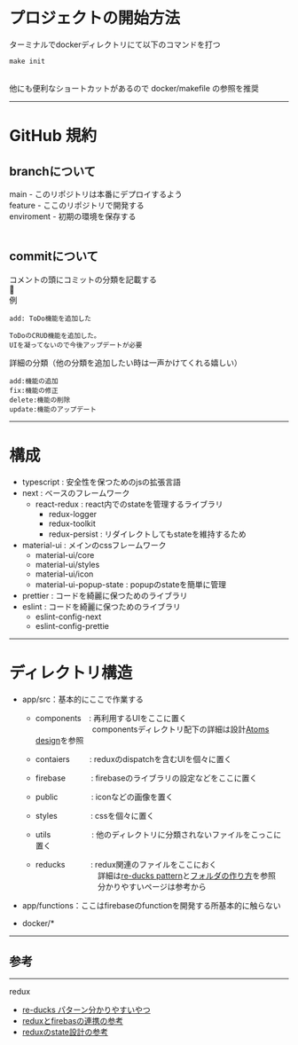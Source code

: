 # プロジェクトの開始方法
ターミナルでdockerディレクトリにて以下のコマンドを打つ 
```
make init
```
<br>
他にも便利なショートカットがあるので docker/makefile の参照を推奨

---
# GitHub 規約
## branchについて<br>
main - このリポジトリは本番にデプロイするよう <br>
feature - ここのリポジトリで開発する<br>
enviroment - 初期の環境を保存する<br>
<br>

## commitについて
コメントの頭にコミットの分類を記載する<br>
<br>
例
```
add: ToDo機能を追加した

ToDoのCRUD機能を追加した。
UIを凝ってないので今後アップデートが必要
```
詳細の分類（他の分類を追加したい時は一声かけてくれる嬉しい）<br>
```
add:機能の追加
fix:機能の修正
delete:機能の削除
update:機能のアップデート
```
---
# 構成
- typescript : 安全性を保つためのjsの拡張言語
- next : ベースのフレームワーク
    * react-redux : react内でのstateを管理するライブラリ
        - redux-logger
        - redux-toolkit
        - redux-persist : リダイレクトしてもstateを維持するため
- material-ui : メインのcssフレームワーク
    * material-ui/core
    * material-ui/styles 
    * material-ui/icon
    * material-ui-popup-state : popupのstateを簡単に管理
- prettier : コードを綺麗に保つためのライブラリ
- eslint : コードを綺麗に保つためのライブラリ
    * eslint-config-next
    * eslint-config-prettie
---
# ディレクトリ構造

- app/src：基本的にここで作業する
    * components　: 再利用するUIをここに置く<br>
　　　　　　　  componentsディレクトリ配下の詳細は設計[Atoms design](https://qiita.com/seya/items/8814e905693f00cdade2)を参照

    * contaiers 　　 : reduxのdispatchを含むUIを個々に置く

    * firebase　　　 : firebaseのライブラリの設定などをここに置く

    * public 　　　　: iconなどの画像を置く

    * styles　　　　  : cssを個々に置く

    * utils 　　　　　: 他のディレクトリに分類されないファイルをこっこに置く

    * reducks　　　 : redux関連のファイルをここにおく<br>
                　　　　　　　　詳細は[re-ducks pattern](https://noah.plus/blog/021/)と[フォルダの作り方](https://www.slideshare.net/ayatas0623/reduxstate-129830690)を参照<br>
　　　　　　　　分かりやすいページは参考から

- app/functions：ここはfirebaseのfunctionを開発する所基本的に触らない
- docker/*

---
## 参考
---
redux <br>
- [re-ducks パターン分かりやすいやつ](https://tech.playground.style/javascript/re-ducks/)<br>
- [reduxとfirebasの連携の参考](https://qiita.com/ddpmntcpbr/items/c6e7503e0c88e363d56d)<br>
- [reduxのstate設計の参考](https://www.slideshare.net/ayatas0623/reduxstate-129830690)<br>